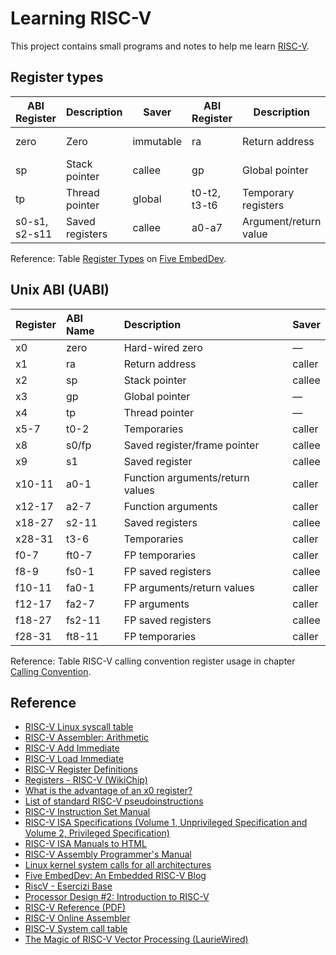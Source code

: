 # Learning RISC-V

This project contains small programs and notes to help me learn [RISC-V](https://riscv.org/).

## Register types

| ABI Register | Description | Saver | ABI Register | Description | Saver |
| --- | --- | --- | --- | --- | --- |
| zero | Zero | immutable | ra | Return address | not applicable |
| sp | Stack pointer | callee | gp | Global pointer | global |
| tp | Thread pointer | global | t0-t2, t3-t6 | Temporary registers | none |
| s0-s1, s2-s11 | Saved registers | callee | a0-a7 | Argument/return value | caller |

Reference: Table [Register Types](https://five-embeddev.com/quickref/regs_abi.html#register-types) on [Five EmbedDev](https://five-embeddev.com/).

## Unix ABI (UABI)

| Register | ABI Name | Description | Saver |
| :--- | :--- | :--- | :--- |
| x0 | zero | Hard-wired zero | — |
| x1 | ra | Return address | caller |
| x2 | sp | Stack pointer | callee |
| x3 | gp | Global pointer | — |
| x4 | tp | Thread pointer | — |
| x5-7 | t0-2 | Temporaries | caller |
| x8 | s0/fp | Saved register/frame pointer | callee |
| x9 | s1 | Saved register | callee |
| x10-11 | a0-1 | Function arguments/return values | caller |
| x12-17 | a2-7 | Function arguments | caller |
| x18-27 | s2-11 | Saved registers | callee |
| x28-31 | t3-6 | Temporaries | caller |
| f0-7 | ft0-7 | FP temporaries | caller |
| f8-9 | fs0-1 | FP saved registers | callee |
| f10-11 | fa0-1 | FP arguments/return values | caller |
| f12-17 | fa2-7 | FP arguments | caller |
| f18-27 | fs2-11 | FP saved registers | callee |
| f28-31 | ft8-11 | FP temporaries | caller |

Reference: Table RISC-V calling convention register usage in chapter [Calling Convention](https://riscv.org/wp-content/uploads/2015/01/riscv-calling.pdf).

## Reference

- [RISC-V Linux syscall table](https://jborza.com/post/2021-05-11-riscv-linux-syscalls/)
- [RISC-V Assembler: Arithmetic](https://projectf.io/posts/riscv-arithmetic/)
- [RISC-V Add Immediate](https://msyksphinz-self.github.io/riscv-isadoc/html/rvi.html#addi)
- [RISC-V Load Immediate](https://quantaly.github.io/riscv-li/)
- [RISC-V Register Definitions](https://msyksphinz-self.github.io/riscv-isadoc/html/regs.html)
- [Registers - RISC-V (WikiChip)](https://en.wikichip.org/wiki/risc-v/registers)
- [What is the advantage of an x0 register?](https://www.reddit.com/r/RISCV/comments/qnacg2/what_is_the_advantage_of_an_x0_register/)
- [List of standard RISC-V pseudoinstructions](https://github.com/riscv-non-isa/riscv-asm-manual/blob/main/riscv-asm.md#-a-listing-of-standard-risc-v-pseudoinstructions)
- [RISC-V Instruction Set Manual](https://github.com/riscv/riscv-isa-manual)
- [RISC-V ISA Specifications (Volume 1, Unprivileged Specification and Volume 2, Privileged Specification)](https://riscv.org/technical/specifications/)
- [RISC-V ISA Manuals to HTML](https://five-embeddev.com/updates/2023/07/31/html-docs/)
- [RISC-V Assembly Programmer's Manual](https://github.com/riscv-non-isa/riscv-asm-manual/blob/main/riscv-asm.md)
- [Linux kernel system calls for all architectures](https://gpages.juszkiewicz.com.pl/syscalls-table/syscalls.html)
- [Five EmbedDev: An Embedded RISC-V Blog](https://five-embeddev.com/)
- [RiscV - Esercizi Base](https://chrisquack.medium.com/riscv-esercizi-base-a37c1830734a)
- [Processor Design #2: Introduction to RISC-V](https://www.linkedin.com/pulse/processor-design-2-introduction-risc-v-simon-southwell/)
- [RISC-V Reference (PDF)](https://www.cs.sfu.ca/~ashriram/Courses/CS295/assets/notebooks/RISCV/RISCV_CARD.pdf)
- [RISC-V Online Assembler](https://riscvasm.lucasteske.dev/)
- [RISC-V System call table](https://jborza.com/post/2021-05-11-riscv-linux-syscalls/)
- [The Magic of RISC-V Vector Processing (LaurieWired)](https://youtu.be/Ozj_xU0rSyY?si=Ba6-AvblLUVcKzMW)
